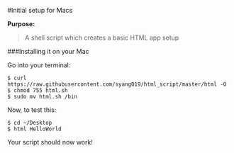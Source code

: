 #Initial setup for Macs

**Purpose:**

>A shell script which creates a basic HTML app setup

###Installing it on your Mac

Go into your terminal:

	$ curl https://raw.githubusercontent.com/syang019/html_script/master/html -O
	$ chmod 755 html.sh
	$ sudo mv html.sh /bin

Now, to test this:

	$ cd ~/Desktop
	$ html HelloWorld

Your script should now work!
